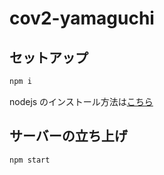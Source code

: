 # cov2-yamaguchi

## セットアップ


```bash
npm i
```

nodejs のインストール方法は[こちら](https://github.com/nodesource/distributions/blob/master/README.md#debinstall)

## サーバーの立ち上げ
```bash
npm start
```